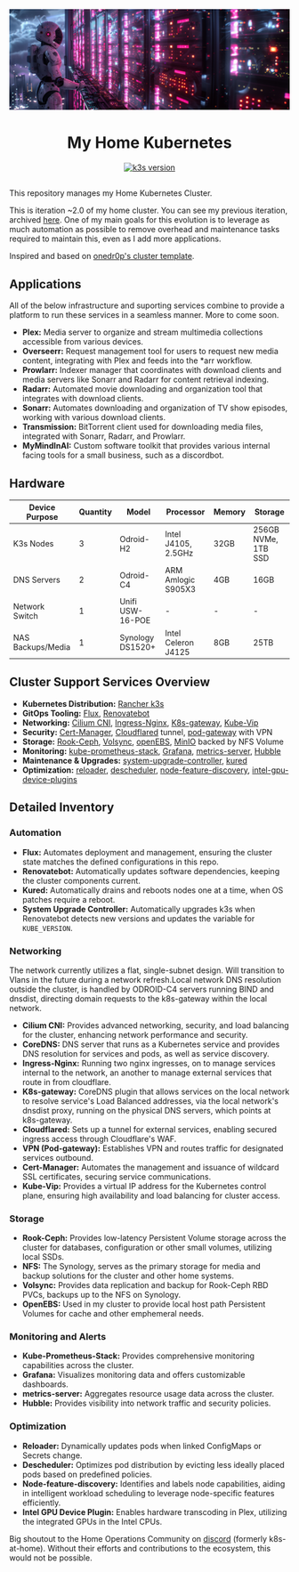 <div align="center">
  <img src="images/banner.png" alt="Home Kubernetes Cluster Banner">
  
  # My Home Kubernetes
  
<!-- k3s_version_badge_start -->
[![k3s version](https://img.shields.io/badge/k3s-v1.30.2%2Bk3s1-blue?style=for-the-badge&logo=kubernetes&logoColor=white)](https://k3s.io/)
<!-- k3s_version_badge_end -->
</div>

##

This repository manages my Home Kubernetes Cluster. 

This is iteration ~2.0 of my home cluster. You can see my previous iteration, archived [here](https://github.com/jgilfoil/k8s-gitops). One of my main goals for this evolution is to leverage as much automation as possible to remove overhead and maintenance tasks required to maintain this, even as I add more applications.

Inspired and based on [onedr0p's cluster template](https://github.com/onedr0p/cluster-template).

## Applications
All of the below infrastructure and suporting services combine to provide a platform to run these services in a seamless manner. More to come soon.
- **Plex:** Media server to organize and stream multimedia collections accessible from various devices.
- **Overseerr:** Request management tool for users to request new media content, integrating with Plex and feeds into the *arr workflow.
- **Prowlarr:** Indexer manager that coordinates with download clients and media servers like Sonarr and Radarr for content retrieval indexing.
- **Radarr:** Automated movie downloading and organization tool that integrates with download clients.
- **Sonarr:** Automates downloading and organization of TV show episodes, working with various download clients.
- **Transmission:** BitTorrent client used for downloading media files, integrated with Sonarr, Radarr, and Prowlarr.
- **MyMindInAI:** Custom software toolkit that provides various internal facing tools for a small business, such as a discordbot.

## Hardware

| Device Purpose    | Quantity | Model            | Processor           | Memory | Storage             |
|-------------------|----------|------------------|---------------------|--------|---------------------|
| K3s Nodes         | 3        | Odroid-H2        | Intel J4105, 2.5GHz | 32GB   | 256GB NVMe, 1TB SSD |
| DNS Servers       | 2        | Odroid-C4        | ARM Amlogic S905X3  | 4GB    | 16GB                |
| Network Switch    | 1        | Unifi USW-16-POE | -                   | -      | -                   |
| NAS Backups/Media | 1        | Synology DS1520+ | Intel Celeron J4125 | 8GB    | 25TB                |

## Cluster Support Services Overview

- **Kubernetes Distribution:** [Rancher k3s](https://k3s.io/)
- **GitOps Tooling:** [Flux](https://fluxcd.io/), [Renovatebot](https://github.com/renovatebot/renovate/)
- **Networking:** [Cilium CNI](https://cilium.io/), [Ingress-Nginx](https://kubernetes.github.io/ingress-nginx/), [K8s-gateway](https://github.com/ori-edge/k8s_gateway), [Kube-Vip](https://kube-vip.io/)
- **Security:** [Cert-Manager](https://cert-manager.io/), [Cloudflared](https://developers.cloudflare.com/cloudflare-one/connections/connect-apps/) tunnel, [pod-gateway](https://github.com/k8s-at-home/pod-gateway) with VPN
- **Storage:** [Rook-Ceph](https://rook.io/), [Volsync](https://volsync.readthedocs.io/), [openEBS](https://openebs.io/), [MinIO](https://min.io/) backed by NFS Volume
- **Monitoring:** [kube-prometheus-stack](https://github.com/prometheus-operator/kube-prometheus), [Grafana](https://grafana.com/), [metrics-server](https://github.com/kubernetes-sigs/metrics-server), [Hubble](https://cilium.io/blog/2019/04/24/hubble)
- **Maintenance & Upgrades:** [system-upgrade-controller](https://github.com/rancher/system-upgrade-controller), [kured](https://github.com/weaveworks/kured)
- **Optimization:** [reloader](https://github.com/stakater/Reloader), [descheduler](https://github.com/kubernetes-sigs/descheduler), [node-feature-discovery](https://github.com/kubernetes-sigs/node-feature-discovery), [intel-gpu-device-plugins](https://github.com/intel/intel-device-plugins-for-kubernetes)

## Detailed Inventory

### Automation

- **Flux:** Automates deployment and management, ensuring the cluster state matches the defined configurations in this repo.
- **Renovatebot:** Automatically updates software dependencies, keeping the cluster components current.
- **Kured:** Automatically drains and reboots nodes one at a time, when OS patches require a reboot.
- **System Upgrade Controller:** Automatically upgrades k3s when Renovatebot detects new versions and updates the variable for `KUBE_VERSION`.

### Networking
The network currently utilizes a flat, single-subnet design. Will transition to Vlans in the future during a network refresh.Local network DNS resolution outside the cluster, is handled by ODROID-C4 servers running BIND and dnsdist, directing domain requests to the k8s-gateway within the local network.

- **Cilium CNI:** Provides advanced networking, security, and load balancing for the cluster, enhancing network performance and security.
- **CoreDNS:** DNS server that runs as a Kubernetes service and provides DNS resolution for services and pods, as well as service discovery.
- **Ingress-Nginx:** Running two nginx ingresses, on to manage services internal to the network, an another to manage external services that route in from cloudflare.
- **K8s-gateway:** CoreDNS plugin that allows services on the local network to resolve service's Load Balanced addresses, via the local network's dnsdist proxy, running on the physical DNS servers, which points at k8s-gateway.
- **Cloudflared:** Sets up a tunnel for external services, enabling secured ingress access through Cloudflare's WAF.
- **VPN (Pod-gateway):** Establishes VPN and routes traffic for designated services outbound.
- **Cert-Manager:** Automates the management and issuance of wildcard SSL certificates, securing service communications.
- **Kube-Vip:** Provides a virtual IP address for the Kubernetes control plane, ensuring high availability and load balancing for cluster access.

### Storage

- **Rook-Ceph:** Provides low-latency Persistent Volume storage across the cluster for databases, configuration or other small volumes, utilizing local SSDs.
- **NFS:** The Synology, serves as the primary storage for media and backup solutions for the cluster and other home systems.
- **Volsync:** Provides data replication and backup for Rook-Ceph RBD PVCs, backups up to the NFS on Synology.
- **OpenEBS:** Used in my cluster to provide local host path Persistent Volumes for cache and other emphemeral needs.

### Monitoring and Alerts

- **Kube-Prometheus-Stack:** Provides comprehensive monitoring capabilities across the cluster.
- **Grafana:** Visualizes monitoring data and offers customizable dashboards.
- **metrics-server:** Aggregates resource usage data across the cluster.
- **Hubble:** Provides visibility into network traffic and security policies.

### Optimization

  - **Reloader:** Dynamically updates pods when linked ConfigMaps or Secrets change.
  - **Descheduler:** Optimizes pod distribution by evicting less ideally placed pods based on predefined policies.
  - **Node-feature-discovery:** Identifies and labels node capabilities, aiding in intelligent workload scheduling to leverage node-specific features efficiently.
  - **Intel GPU Device Plugin:** Enables hardware transcoding in Plex, utilizing the integrated GPUs in the Intel CPUs.


Big shoutout to the Home Operations Community on [discord](https://discord.gg/Yv2gzFy) (formerly k8s-at-home). Without their efforts and contributions to the ecosystem, this would not be possible.